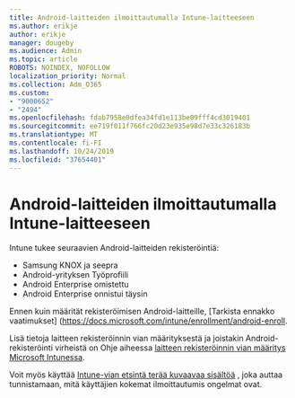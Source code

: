 ```yaml
---
title: Android-laitteiden ilmoittautumalla Intune-laitteeseen
ms.author: erikje
author: erikje
manager: dougeby
ms.audience: Admin
ms.topic: article
ROBOTS: NOINDEX, NOFOLLOW
localization_priority: Normal
ms.collection: Adm_O365
ms.custom:
- "9000652"
- "2494"
ms.openlocfilehash: fdab7958e0dfea34fd1e113be09fff4cd3019401
ms.sourcegitcommit: ee719f011f766fc20d23e935e98d7e33c326183b
ms.translationtype: MT
ms.contentlocale: fi-FI
ms.lasthandoff: 10/24/2019
ms.locfileid: "37654401"
---
```

# <a name="enrolling-android-devices-into-intune"></a>Android-laitteiden ilmoittautumalla Intune-laitteeseen

Intune tukee seuraavien Android-laitteiden rekisteröintiä:
- Samsung KNOX ja seepra
- Android-yrityksen Työprofiili
- Android Enterprise omistettu
- Android Enterprise onnistui täysin

Ennen kuin määrität rekisteröimisen Android-laitteille, [Tarkista ennakko vaatimukset] (https://docs.microsoft.com/intune/enrollment/android-enroll.

Lisä tietoja laitteen rekisteröinnin vian määrityksestä ja joistakin Android-rekisteröinti virheistä on Ohje aiheessa [laitteen rekisteröinnin vian määritys Microsoft Intunessa](https://docs.microsoft.com/intune/enrollment/troubleshoot-device-enrollment-in-intune).

Voit myös käyttää [Intune-vian etsintä terää kuvaavaa sisältöä](https://docs.microsoft.com/intune/fundamentals/help-desk-operators) , joka auttaa tunnistamaan, mitä käyttäjien kokemat ilmoittautumis ongelmat ovat.





